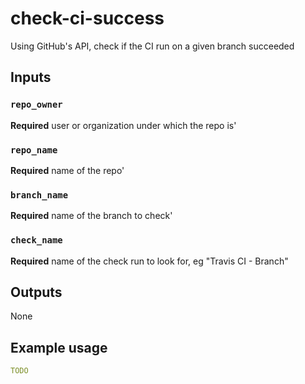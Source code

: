 # check-ci-success

Using GitHub's API, check if the CI run on a given branch succeeded

## Inputs

### `repo_owner`

**Required** user or organization under which the repo is'

### `repo_name`

**Required** name of the repo'

### `branch_name`

**Required** name of the branch to check'

### `check_name`

**Required** name of the check run to look for, eg "Travis CI - Branch"


## Outputs

None

## Example usage

```yaml
TODO
```
